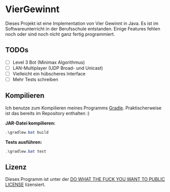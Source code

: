 # VierGewinnt

Dieses Projekt ist eine Implementation von Vier Gewinnt in Java.
Es ist im Softwareunterricht in der Berufsschule entstanden.
Einige Features fehlen noch oder sind noch nicht ganz fertig programmiert.

## TODOs

- [ ] Level 3 Bot (Minimax Algorithmus)
- [ ] LAN-Multiplayer (UDP Broad- und Unicast)
- [ ] Vielleicht ein hübscheres Interface
- [ ] Mehr Tests schreiben

## Kompilieren

Ich benutze zum Kompilieren meines Programms [Gradle](https://gradle.org).
Praktischerweise ist das bereits im Repository enthalten :)

**JAR-Datei kompilieren:**

```powershell
.\gradlew.bat build
```

**Tests ausführen:**

```powershell
.\gradlew.bat test
```

## Lizenz

Dieses Programm ist unter der [DO WHAT THE FUCK YOU WANT TO PUBLIC LICENSE](http://www.wtfpl.net/) lizensiert.
